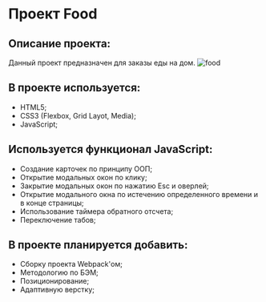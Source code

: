 # Проект Food

## Описание проекта:
Данный проект предназначен для заказы еды на дом.
![food](https://user-images.githubusercontent.com/93434868/162887774-6a77d799-e67c-41f8-ab51-59b9503c0b91.gif)


## В проекте используется:
* HTML5;
* CSS3 (Flexbox, Grid Layot, Media);
* JavaScript;

## Используется функционал JavaScript:
* Создание карточек по принципу ООП;
* Открытие модальных окон по клику;
* Закрытие модальных окон по нажатию Esc и оверлей;
* Открытие модального окна по истечению определенного времени и в конце страницы;
* Использование таймера обратного отсчета;
* Переключение табов;

## В проекте планируется добавить: 
* Сборку проекта Webpack'ом;
* Методологию по БЭМ;
* Позиционирование;
* Адаптивную верстку;
